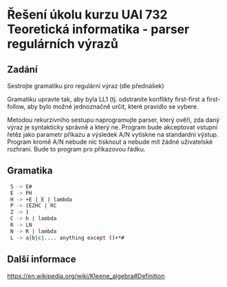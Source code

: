 # Řešení úkolu kurzu UAI 732 Teoretická informatika - parser regulárních výrazů

## Zadání

Sestrojte gramatiku pro regulární výraz (dle přednášek)

Gramatiku upravte tak, aby byla LL1 (tj. odstraníte konflikty first-first a first-follow,
aby bylo možné jednoznačně určit, které pravidlo se vybere.

Metodou rekurzivního sestupu naprogramujte parser, který ověří, zda daný výraz je syntakticky správně a který ne.
Program bude akceptovat vstupní řetěz jako parametr příkazu a výsledek A/N vytiskne na standardní výstup.
Program kromě A/N nebude nic tisknout a nebude mít žádné uživatelské rozhraní. Bude to program pro příkazovou řádku.

## Gramatika

```sh
 S -> E#
 E -> PH
 H -> +E | E | lambda
 P -> (EZHC | RC
 Z -> )
 C -> h | lambda
 R -> LN
 N -> R | lambda
 L -> a|b|c|.... anything except ()+*#
```

## Další informace

https://en.wikipedia.org/wiki/Kleene_algebra#Definition
